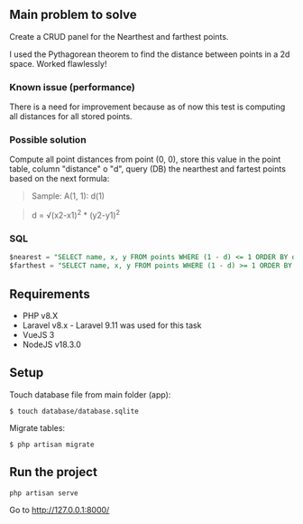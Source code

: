 ## Main problem to solve

Create a CRUD panel for the Nearthest and farthest points.

I used the Pythagorean theorem to find the distance between points in a 2d space. Worked flawlessly!

### Known issue (performance)

There is a need for improvement because as of now this test is computing all distances for all stored points.

### Possible solution 

Compute all point distances from point (0, 0), store this value in the point table, column "distance" o "d", query (DB) the nearthest and fartest points based on the next formula:

> Sample: A(1, 1): d(1)

> d = √(x2-x1)<sup>2</sup> * (y2-y1)<sup>2</sup>


### SQL

```sql
$nearest = "SELECT name, x, y FROM points WHERE (1 - d) <= 1 ORDER BY d ASC LIMIT 10";
$farthest = "SELECT name, x, y FROM points WHERE (1 - d) >= 1 ORDER BY d DESC LIMIT 10";
```

## Requirements

* PHP v8.X
* Laravel v8.x - Laravel 9.11 was used for this task
* VueJS 3
* NodeJS v18.3.0

## Setup

Touch database file from main folder (app):

```
$ touch database/database.sqlite
```

Migrate tables:

```
$ php artisan migrate
```

## Run the project

```
php artisan serve
```

Go to http://127.0.0.1:8000/
